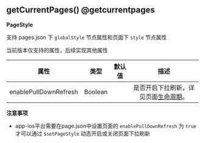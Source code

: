## getCurrentPages() @getcurrentpages

<!-- UTSAPIJSON.getCurrentPages.description -->

<!-- UTSAPIJSON.getCurrentPages.param -->

<!-- UTSAPIJSON.getCurrentPages.returnValue -->

**PageStyle**

支持 pages.json 下 `globalStyle` 节点属性和页面下 `style` 节点属性

当前版本仅支持的属性，后续实现其他属性

|属性                  |类型    |默认值  |描述                                                                                          |
|:-:                  |:-:    |:-:    |:-:                                                                                          |
|enablePullDownRefresh|Boolean|        |是否开启下拉刷新，详见页面[生命周期](https://uniapp.dcloud.net.cn/tutorial/page.html#lifecycle)。  |

**注意事项**  
- app-ios平台需要在page.json中设置页面的 `enablePullDownRefresh` 为 `true` 才可以通过 `$setPageStyle` 动态开启或关闭页面下拉刷新

<!-- UTSAPIJSON.getCurrentPages.example -->

<!-- UTSAPIJSON.getCurrentPages.compatibility -->

<!-- UTSAPIJSON.getCurrentPages.tutorial -->

<!-- UTSAPIJSON.get-current-pages.example -->

<!-- UTSAPIJSON.general_type.name -->

<!-- UTSAPIJSON.general_type.param -->
